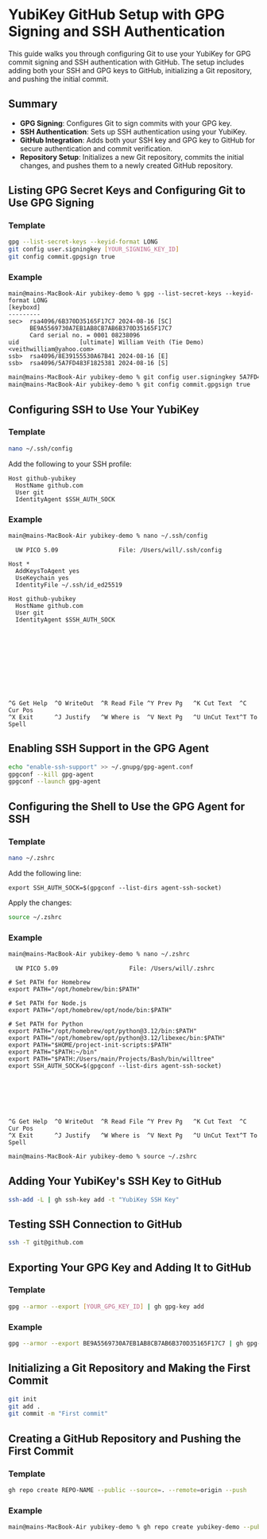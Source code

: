 # YubiKey GitHub Setup with GPG Signing and SSH Authentication

This guide walks you through configuring Git to use your YubiKey for GPG commit signing and SSH authentication with GitHub. The setup includes adding both your SSH and GPG keys to GitHub, initializing a Git repository, and pushing the initial commit.

## Summary

- **GPG Signing**: Configures Git to sign commits with your GPG key.
- **SSH Authentication**: Sets up SSH authentication using your YubiKey.
- **GitHub Integration**: Adds both your SSH key and GPG key to GitHub for secure authentication and commit verification.
- **Repository Setup**: Initializes a new Git repository, commits the initial changes, and pushes them to a newly created GitHub repository.

## Listing GPG Secret Keys and Configuring Git to Use GPG Signing

### Template

```bash
gpg --list-secret-keys --keyid-format LONG
git config user.signingkey [YOUR_SIGNING_KEY_ID]
git config commit.gpgsign true
```

### Example

```plaintext
main@mains-MacBook-Air yubikey-demo % gpg --list-secret-keys --keyid-format LONG
[keyboxd]
---------
sec>  rsa4096/6B370D35165F17C7 2024-08-16 [SC]
      BE9A5569730A7EB1AB8CB7AB6B370D35165F17C7
      Card serial no. = 0001 08238096
uid                 [ultimate] William Veith (Tie Demo) <veithwilliam@yahoo.com>
ssb>  rsa4096/8E39155530A67B41 2024-08-16 [E]
ssb>  rsa4096/5A7FD483F1825381 2024-08-16 [S]
```

```bash
main@mains-MacBook-Air yubikey-demo % git config user.signingkey 5A7FD483F1825381
main@mains-MacBook-Air yubikey-demo % git config commit.gpgsign true
```

## Configuring SSH to Use Your YubiKey

### Template

```bash
nano ~/.ssh/config
```

Add the following to your SSH profile:

```plaintext
Host github-yubikey
  HostName github.com
  User git
  IdentityAgent $SSH_AUTH_SOCK
```

### Example

```bash
main@mains-MacBook-Air yubikey-demo % nano ~/.ssh/config
```

```plaintext
  UW PICO 5.09                 File: /Users/will/.ssh/config                    

Host *
  AddKeysToAgent yes
  UseKeychain yes
  IdentityFile ~/.ssh/id_ed25519

Host github-yubikey
  HostName github.com
  User git
  IdentityAgent $SSH_AUTH_SOCK











^G Get Help  ^O WriteOut  ^R Read File ^Y Prev Pg   ^K Cut Text  ^C Cur Pos   
^X Exit      ^J Justify   ^W Where is  ^V Next Pg   ^U UnCut Text^T To Spell
```

## Enabling SSH Support in the GPG Agent

```bash
echo "enable-ssh-support" >> ~/.gnupg/gpg-agent.conf
gpgconf --kill gpg-agent
gpgconf --launch gpg-agent
```

## Configuring the Shell to Use the GPG Agent for SSH

### Template

```bash
nano ~/.zshrc
```

Add the following line:

```plaintext
export SSH_AUTH_SOCK=$(gpgconf --list-dirs agent-ssh-socket)
```

Apply the changes:

```bash
source ~/.zshrc
```

### Example

```bash
main@mains-MacBook-Air yubikey-demo % nano ~/.zshrc
```

```plaintext
  UW PICO 5.09                    File: /Users/will/.zshrc                      

# Set PATH for Homebrew
export PATH="/opt/homebrew/bin:$PATH"

# Set PATH for Node.js
export PATH="/opt/homebrew/opt/node/bin:$PATH"

# Set PATH for Python
export PATH="/opt/homebrew/opt/python@3.12/bin:$PATH"
export PATH="/opt/homebrew/opt/python@3.12/libexec/bin:$PATH"
export PATH="$HOME/project-init-scripts:$PATH"
export PATH="$PATH:~/bin"
export PATH="$PATH:/Users/main/Projects/Bash/bin/willtree"
export SSH_AUTH_SOCK=$(gpgconf --list-dirs agent-ssh-socket)







^G Get Help  ^O WriteOut  ^R Read File ^Y Prev Pg   ^K Cut Text  ^C Cur Pos   
^X Exit      ^J Justify   ^W Where is  ^V Next Pg   ^U UnCut Text^T To Spell 
```

```bash
main@mains-MacBook-Air yubikey-demo % source ~/.zshrc
```

## Adding Your YubiKey's SSH Key to GitHub

```bash
ssh-add -L | gh ssh-key add -t "YubiKey SSH Key"
```

## Testing SSH Connection to GitHub

```bash
ssh -T git@github.com
```

## Exporting Your GPG Key and Adding It to GitHub

### Template

```bash
gpg --armor --export [YOUR_GPG_KEY_ID] | gh gpg-key add
```

### Example

```bash
gpg --armor --export BE9A5569730A7EB1AB8CB7AB6B370D35165F17C7 | gh gpg-key add
```

## Initializing a Git Repository and Making the First Commit

```bash
git init
git add .
git commit -m "First commit"
```

## Creating a GitHub Repository and Pushing the First Commit

### Template

```bash
gh repo create REPO-NAME --public --source=. --remote=origin --push
```

### Example

```bash
main@mains-MacBook-Air yubikey-demo % gh repo create yubikey-demo --public --source=. --remote=origin --push
```
